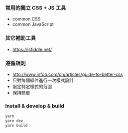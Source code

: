 
### 常用的獨立 CSS + JS 工具
- common CSS
- common JavaScript

### 其它補助工具
- https://jsfiddle.net/

### 遵循規則
- http://www.infoq.com/cn/articles/guide-to-better-css
- 只對每個組件進行一次樣式設計
- 限定特定樣式的范圍
- 保持簡單

### Install & develop & build
```sh
yarn
yarn dev
yarn build
```
